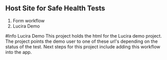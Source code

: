 ## Host Site for Safe Health Tests

1. Form workflow
2. Lucira Demo


#Info Lucira Demo
This project holds the html for the Lucira demo project. The project points the demo user to one of these url's depending on the status of the test. Next steps for this project include adding this workflow into the app.
